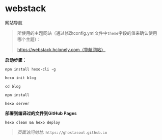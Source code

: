 # webstack
网站导航
>所使用的主题网站（通过修改config.yml文件中`theme`字段的值来确认使用哪个主题）：
> 
> https://webstack.hclonely.com（导航网站）

**启动步骤：**
```shell
npm install hexo-cli -g

hexo init blog

cd blog

npm install

hexo server
```

**部署到编译过的文件到GitHub Pages**
```shell
hexo clean && hexo deploy
```

> *页面访问地址:* `https://ghostasoul.github.io`